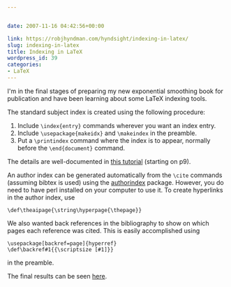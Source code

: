 ```yaml
---


date: 2007-11-16 04:42:56+00:00

link: https://robjhyndman.com/hyndsight/indexing-in-latex/
slug: indexing-in-latex
title: Indexing in LaTeX
wordpress_id: 39
categories:
- LaTeX
---
```


I'm in the final stages of preparing my new exponential smoothing book for publication and have been learning about some LaTeX indexing tools.

The standard subject index is created using the following procedure:

  1. Include `\index{entry}` commands wherever you want an index entry.
  2. Include `\usepackage{makeidx}` and `\makeindex` in the preamble.
  3. Put a `\printindex` command where the index is to appear, normally before the `\end{document}` command.

The details are well-documented in [this tutorial](http://www.tug.org/tutorials/tugindia/chap16-scr.pdf) (starting on p9).

An author index can be generated automatically from the `\cite` commands (assuming bibtex is used) using the [authorindex](http://www.ctan.org/tex-archive/indexing/authorindex/authorindex.pdf) package. However, you do need to have perl installed on your computer to use it. To create hyperlinks in the author index, use

    \def\theaipage{\string\hyperpage{\thepage}}

We also wanted back references in the bibliography to show on which pages each reference was cited. This is easily accomplished using

    \usepackage[backref=page]{hyperref}
    \def\backref#1{{\scriptsize [#1]}}

in the preamble.

The final results can be seen [here](https://robjhyndman.com/expsmooth/endmatter.pdf).
